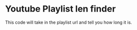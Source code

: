 # Youtube Playlist len finder

This code will take in the playlist url and tell you how long it is.
